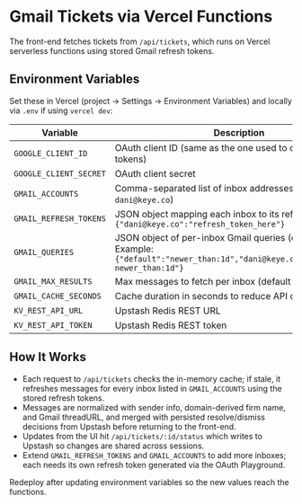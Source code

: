 # Gmail Tickets via Vercel Functions

The front-end fetches tickets from `/api/tickets`, which runs on Vercel serverless functions using stored Gmail refresh tokens.

## Environment Variables

Set these in Vercel (project → Settings → Environment Variables) and locally via `.env` if using `vercel dev`:

| Variable | Description |
| --- | --- |
| `GOOGLE_CLIENT_ID` | OAuth client ID (same as the one used to obtain refresh tokens) |
| `GOOGLE_CLIENT_SECRET` | OAuth client secret |
| `GMAIL_ACCOUNTS` | Comma-separated list of inbox addresses to poll (e.g. `dani@keye.co`) |
| `GMAIL_REFRESH_TOKENS` | JSON object mapping each inbox to its refresh token, e.g. `{"dani@keye.co":"refresh_token_here"}` |
| `GMAIL_QUERIES` | JSON object of per-inbox Gmail queries (optional). Example: `{"default":"newer_than:1d","dani@keye.co":"label:INBOX newer_than:1d"}` |
| `GMAIL_MAX_RESULTS` | Max messages to fetch per inbox (default 20) |
| `GMAIL_CACHE_SECONDS` | Cache duration in seconds to reduce API calls (default 60) |
| `KV_REST_API_URL` | Upstash Redis REST URL |
| `KV_REST_API_TOKEN` | Upstash Redis REST token |

## How It Works

- Each request to `/api/tickets` checks the in-memory cache; if stale, it refreshes messages for every inbox listed in `GMAIL_ACCOUNTS` using the stored refresh tokens.
- Messages are normalized with sender info, domain-derived firm name, and Gmail threadURL, and merged with persisted resolve/dismiss decisions from Upstash before returning to the front-end.
- Updates from the UI hit `/api/tickets/:id/status` which writes to Upstash so changes are shared across sessions.
- Extend `GMAIL_REFRESH_TOKENS` and `GMAIL_ACCOUNTS` to add more inboxes; each needs its own refresh token generated via the OAuth Playground.

Redeploy after updating environment variables so the new values reach the functions.
